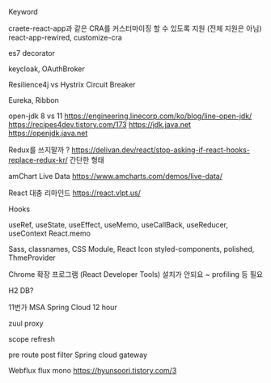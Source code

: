 Keyword

craete-react-app과 같은 CRA를 커스터마이징 할 수 있도록 지원 (전체 지원은 아님)
react-app-rewired, customize-cra

es7 decorator

keycloak, OAuthBroker

Resilience4j vs Hystrix
Circuit Breaker

Eureka, Ribbon

open-jdk 8 vs 11
https://engineering.linecorp.com/ko/blog/line-open-jdk/
https://recipes4dev.tistory.com/173
https://jdk.java.net
https://openjdk.java.net

Redux를 쓰지말까 ? 
https://delivan.dev/react/stop-asking-if-react-hooks-replace-redux-kr/
간단한 형태

amChart Live Data
https://www.amcharts.com/demos/live-data/

React 대충 리마인드
https://react.vlpt.us/

Hooks

useRef, useState, useEffect, useMemo, useCallBack, useReducer, useContext
React.memo

Sass, classnames, CSS Module, React Icon
styled-components, polished, ThmeProvider

Chrome 확장 프로그램 (React Developer Tools) 설치가 안되요 ~ 
profiling 등 필요

H2 DB?

11번가  MSA Spring Cloud 12 hour

zuul proxy

scope refresh

pre route post filter
Spring cloud gateway

Webflux flux mono
https://hyunsoori.tistory.com/3
